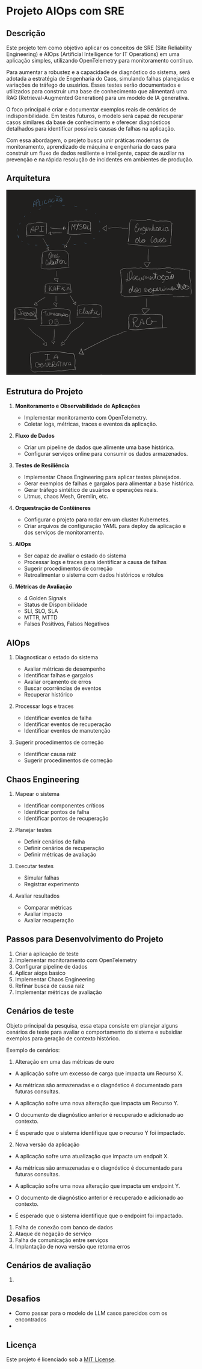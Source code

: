 # Projeto AIOps com SRE

## Descrição
Este projeto tem como objetivo aplicar os conceitos de SRE (Site Reliability Engineering) e AIOps (Artificial Intelligence for IT Operations) em uma aplicação simples, utilizando OpenTelemetry para monitoramento contínuo.

Para aumentar a robustez e a capacidade de diagnóstico do sistema, será adotada a estratégia de Engenharia do Caos, simulando falhas planejadas e variações de tráfego de usuários. Esses testes serão documentados e utilizados para construir uma base de conhecimento que alimentará uma RAG (Retrieval-Augmented Generation) para um modelo de IA generativa.

O foco principal é criar e documentar exemplos reais de cenários de indisponibilidade. Em testes futuros, o modelo será capaz de recuperar casos similares da base de conhecimento e oferecer diagnósticos detalhados para identificar possíveis causas de falhas na aplicação.

Com essa abordagem, o projeto busca unir práticas modernas de monitoramento, aprendizado de máquina e engenharia do caos para construir um fluxo de dados resiliente e inteligente, capaz de auxiliar na prevenção e na rápida resolução de incidentes em ambientes de produção.

## Arquitetura

![Arquitetura](arquitetura.png)


## Estrutura do Projeto

1. **Monitoramento e Observabilidade de Aplicações**
    - Implementar monitoramento com OpenTelemetry.
    - Coletar logs, métricas, traces e eventos da aplicação.

2. **Fluxo de Dados**
    - Criar um pipeline de dados que alimente uma base histórica.
    - Configurar serviços online para consumir os dados armazenados.

3. **Testes de Resiliência**
    - Implementar Chaos Engineering para aplicar testes planejados.
    - Gerar exemplos de falhas e gargalos para alimentar a base histórica.
    - Gerar tráfego sintético de usuários e operações reais.
    - Litmus, chaos Mesh, Gremlin, etc.

4. **Orquestração de Contêineres**
    - Configurar o projeto para rodar em um cluster Kubernetes.
    - Criar arquivos de configuração YAML para deploy da aplicação e dos serviços de monitoramento.

5. **AIOps**
    - Ser capaz de avaliar o estado do sistema
    - Processar logs e traces para identificar a causa de falhas
    - Sugerir procedimentos de correção
    - Retroalimentar o sistema com dados históricos e rótulos

6. **Métricas de Avaliação**
    - 4 Golden Signals
    - Status de Disponibilidade
    - SLI, SLO, SLA
    - MTTR, MTTD
    - Falsos Positivos, Falsos Negativos



## AIOps

1. Diagnosticar o estado do sistema
    - Avaliar métricas de desempenho
    - Identificar falhas e gargalos
    - Avaliar orçamento de erros
    - Buscar ocorrências de eventos
    - Recuperar histórico

2. Processar logs e traces
    - Identificar eventos de falha
    - Identificar eventos de recuperação
    - Identificar eventos de manutenção

3. Sugerir procedimentos de correção
    - Identificar causa raiz
    - Sugerir procedimentos de correção

## Chaos Engineering

1. Mapear o sistema
    - Identificar componentes críticos
    - Identificar pontos de falha
    - Identificar pontos de recuperação

2. Planejar testes
    - Definir cenários de falha
    - Definir cenários de recuperação
    - Definir métricas de avaliação

3. Executar testes
    - Simular falhas
    - Registrar experimento

4. Avaliar resultados
    - Comparar métricas
    - Avaliar impacto
    - Avaliar recuperação


## Passos para Desenvolvimento do Projeto

1. Criar a aplicação de teste
2. Implementar monitoramento com OpenTelemetry
3. Configurar pipeline de dados
4. Aplicar aiops basico
5. Implementar Chaos Engineering
6. Refinar busca de causa raiz
7. Implementar métricas de avaliação


## Cenários de teste
Objeto principal da pesquisa, essa etapa consiste em planejar alguns cenários de teste para avaliar o comportamento do sistema e subsidiar exemplos para geração de contexto histórico. 

Exemplo de cenários:

1. Alteração em uma das métricas de ouro
- A aplicação sofre um excesso de carga que impacta um Recurso X. 
- As métricas são armazenadas e o diagnóstico é documentado para futuras consultas.

- A aplicação sofre uma nova alteração que impacta um Recurso Y.
- O documento de diagnóstico anterior é recuperado e adicionado ao contexto.
- É esperado que o sistema identifique que o recurso Y foi impactado. 

2. Nova versão da aplicação
- A aplicação sofre uma atualização que impacta um endpoit X.
- As métricas são armazenadas e o diagnóstico é documentado para futuras consultas.

- A aplicação sofre uma nova alteração que impacta um endpoint Y.
- O documento de diagnóstico anterior é recuperado e adicionado ao contexto.
- É esperado que o sistema identifique que o endpoint foi impactado.




1. Falha de conexão com banco de dados
2. Ataque de negação de serviço
3. Falha de comunicação entre serviços
4. Implantação de nova versão que retorna erros

## Cenários de avaliação
1. 

## Desafios
  - Como passar para o modelo de LLM casos parecidos com os encontrados
  -

## Licença
Este projeto é licenciado sob a [MIT License](LICENSE).
